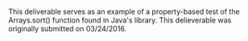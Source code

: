 This deliverable serves as an example of a property-based test of the Arrays.sort() function found in Java's library.
This delieverable was originally submitted on 03/24/2016.
